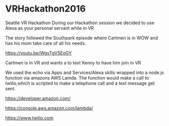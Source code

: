 # VRHackathon2016
Seattle VR Hackathon
During our Hackathon session we decided to use Alexa as your personal servant while in VR

The story followed the Southpark episode where Cartmen is in WOW and has his mom take care of all his needs.

https://youtu.be/WgvTgV5EoGY

Cartmen is in VR and wants a to text Kenny to have him join in VR

We used the echo via Apps and Services/Alexa skills wrapped into a node.js function via amazons AWS Lamda. The function would make a call to twilio,which is scripted to make a telephone call and a text message get sent.

https://developer.amazon.com/

https://console.aws.amazon.com/lambda/

https://www.twilio.com
